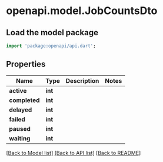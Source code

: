 # openapi.model.JobCountsDto

## Load the model package
```dart
import 'package:openapi/api.dart';
```

## Properties
Name | Type | Description | Notes
------------ | ------------- | ------------- | -------------
**active** | **int** |  | 
**completed** | **int** |  | 
**delayed** | **int** |  | 
**failed** | **int** |  | 
**paused** | **int** |  | 
**waiting** | **int** |  | 

[[Back to Model list]](../README.md#documentation-for-models) [[Back to API list]](../README.md#documentation-for-api-endpoints) [[Back to README]](../README.md)


